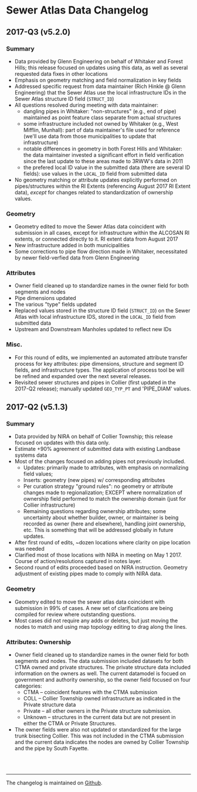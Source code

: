 # **Sewer Atlas Data Changelog**

## 2017-Q3 (v5.2.0)

### Summary

* Data provided by Glenn Engineering on behalf of Whitaker and Forest Hills; this release focused on updates using this data, as well as several requested data fixes in other locations
* Emphasis on geometry matching and field normalization in key fields
* Addressed specific request from data maintainer (Rich Hinkle @ Glenn Engineering) that the Sewer Atlas use the local infrastructure IDs in the Sewer Atlas structure ID field (`STRUCT_ID`)
* All questions resolved during meeting with data maintainer:
    * dangling pipes in Whitaker: "non-structures" (e.g., end of pipe) maintained as point feature class separate from actual structures
    * some infrastructure included not owned by Whitaker (e.g., West Mifflin, Munhall): part of data maintainer's file used for reference (we'll use data from those municipalities to update that infrastructure)
    * notable differences in geometry in both Forest Hills and Whitaker: the data maintainer invested a significant effort in field verification since the last update to these areas made to 3RWW's data in 2011
    * the prefered local ID value in the submitted data (there are several ID fields): use values in the `LOCAL_ID` field from submitted data
* No geometry matching or attribute updates explicitly performed on pipes/structures within the RI Extents (referencing August 2017 RI Extent data), *except* for changes related to standardization of ownership values.

### Geometry

* Geometry edited to move the Sewer Atlas data coincident with submission in all cases, except for infrastructure within the ALCOSAN RI extents, or connected directly to it. RI extent data from August 2017
* New infrastructure added in both municipalities
* Some corrections to pipe flow direction made in Whitaker, necessitated by newer field-verfied data from Glenn Engineering

### Attributes

* Owner field cleaned up to standardize names in the owner field for both segments and nodes
* Pipe dimensions updated
* The various "type" fields updated
* Replaced values stored in the structure ID field (`STRUCT_ID`) on the Sewer Atlas with local infrastructure IDS, stored in the `LOCAL_ID` field from submitted data
* Upstream and Downstream Manholes updated to reflect new IDs

### Misc.

* For this round of edits, we implemented an automated attribute transfer process for key attributes: pipe dimensions, structure and segment ID fields, and infrastructure types. The application of process tool be will be refined and expanded over the next several releases.
* Revisited sewer structures and pipes in Collier (first updated in the 2017-Q2 release);  manually updated `GEO_TYP_PT` and 'PIPE_DIAM' values.

## 2017-Q2 (v5.1.3)

### Summary

* Data provided by NIRA on behalf of Collier Township; this release focused on updates with this data only.
* Estimate +90% agreement of submitted data with existing Landbase systems data
* Most of the changes focused on adding pipes not previously included.
    * Updates: primarily made to attributes, with emphasis on normalizing field values;
    * Inserts: geometry (new pipes) w/ corresponding attributes
    * Per curation strategy "ground rules": no geometry or attribute changes made to regionalization; EXCEPT where normalization of ownership field performed to match the ownership domain (just for Collier infrastructure)
    * Remaining questions regarding ownership attributes; some uncertainty about whether builder, owner, or maintainer is being recorded as owner (here and elsewhere), handling joint ownership, etc. This is something that will be addressed globally in future updates.
* After first round of edits, ~dozen locations where clarity on pipe location was needed
* Clarified most of those locations with NIRA in meeting on May 1 2017. Course of action/resolutions captured in notes layer.
* Second round of edits proceeded based on NIRA instruction. Geometry adjustment of existing pipes made to comply with NIRA data.

### Geometry

* Geometry edited to move the sewer atlas data coincident with submission in 99% of cases.  A new set of clarifications are being compiled for review where outstanding questions.
* Most cases did not require any adds or deletes, but just moving the nodes to match and using map topology editing to drag along the lines.

### Attributes: Ownership

* Owner field cleaned up to standardize names in the owner field for both segments and nodes.  The data submission included datasets for both CTMA owned and private structures.  The private structure data included information on the owners as well. The current datamodel is focued on government and authority ownership, so the owner field focused on four categories: 
    * CTMA – coincident features with the CTMA submission
    * COLL – Collier Township owned infrastructure as indicated in the Private structure data
    * Private – all other owners in the Private structure submission.
    * Unknown – structures in the current data but are not present in either the CTMA or Private Structures.
* The owner fields were also not updated or standardized for the large trunk bisecting Collier.  This was not included in the CTMA submission and the current data indicates the nodes are owned by Collier Township and the pipe by South Fayette.


<br><br><hr>
The changelog is maintained on [Github](https://github.com/civicmapper/3rww-sewers/blob/master/changelog.md).
